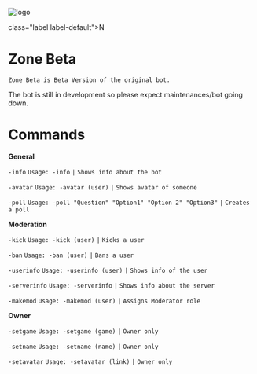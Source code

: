 ![logo](https://cdn.discordapp.com/attachments/511228031008768002/512572063735742474/20181115_121808.png)

class="label label-default">N

# Zone Beta
```Zone Beta is Beta Version of the original bot.```

The bot is still in development so please expect maintenances/bot going down.

# Commands
**General**

`-info` `Usage: -info` `|` `Shows info about the bot`

`-avatar` `Usage: -avatar (user)` `|` `Shows avatar of someone`

`-poll` `Usage: -poll "Question" "Option1" "Option 2" "Option3"` `|` `Creates a poll`

**Moderation**

`-kick` `Usage: -kick (user)` `|` `Kicks a user`

`-ban` `Usage: -ban (user)` `|` `Bans a user`

`-userinfo` `Usage: -userinfo (user)` `|` `Shows info of the user`

`-serverinfo` `Usage: -serverinfo` `|` `Shows info about the server`

`-makemod` `Usage: -makemod (user)` `|` `Assigns Moderator role`

**Owner** 

`-setgame` `Usage: -setgame (game)` `|` `Owner only`

`-setname` `Usage: -setname (name)` `|` `Owner only`

`-setavatar` `Usage: -setavatar (link)` `|` `Owner only`
